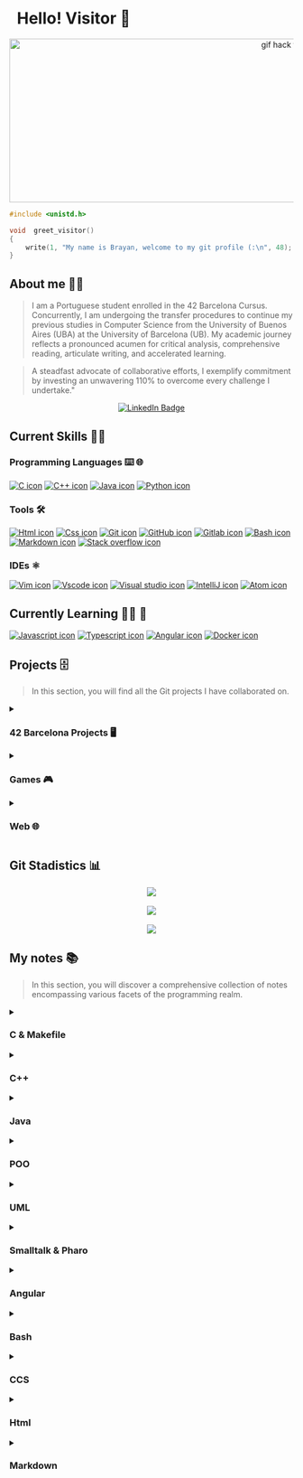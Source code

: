# &nbsp; Hello! Visitor 👋

<p align="center">
  <img src = "https://github.com/brayans22/brayans22/assets/90729742/eef81ccf-feec-487f-a093-61d6099544fe" 
    alt = "gif hack the planet" width="1000px" height="290px">
</p>

```c
#include <unistd.h>

void  greet_visitor()
{
    write(1, "My name is Brayan, welcome to my git profile (:\n", 48);
}
```

## About me 🕵️‍♂️
> I am a Portuguese student enrolled in the 42 Barcelona Cursus. Concurrently, 
> I am undergoing the transfer procedures to continue my previous studies in 
> Computer Science from the University of Buenos Aires (UBA) at the University 
> of Barcelona (UB). My academic journey reflects a pronounced acumen for critical 
> analysis, comprehensive reading, articulate writing, and accelerated learning.

> A steadfast advocate of collaborative efforts, I exemplify commitment by investing 
> an unwavering 110% to overcome every challenge I undertake."

<div id="badges" align="center">
  <a href="https://www.linkedin.com/in/brayansaiago/">
    <img src="https://img.shields.io/badge/LinkedIn-blue?style=for-the-badge&logo=linkedin&logoColor=white" alt="LinkedIn Badge"/>
  </a>
</div>

## Current Skills 👨‍💻

### Programming Languages ⌨️ 🌐
  
  [![C icon](https://skillicons.dev/icons?i=c)](https://skillicons.dev)
  [![C++ icon](https://skillicons.dev/icons?i=cpp)](https://skillicons.dev)
  [![Java icon](https://skillicons.dev/icons?i=java)](https://skillicons.dev)
  [![Python icon](https://skillicons.dev/icons?i=python)](https://skillicons.dev)
  
### Tools 🛠️

  [![Html icon](https://skillicons.dev/icons?i=html)](https://skillicons.dev)
  [![Css icon](https://skillicons.dev/icons?i=css)](https://skillicons.dev)
  [![Git icon](https://skillicons.dev/icons?i=git)](https://skillicons.dev)
  [![GitHub icon](https://skillicons.dev/icons?i=github)](https://skillicons.dev)
  [![Gitlab icon](https://skillicons.dev/icons?i=gitlab)](https://skillicons.dev)
  [![Bash icon](https://skillicons.dev/icons?i=bash)](https://skillicons.dev)
  [![Markdown icon](https://skillicons.dev/icons?i=md)](https://skillicons.dev)
  [![Stack overflow icon](https://skillicons.dev/icons?i=stackoverflow)](https://skillicons.dev)
  

### IDEs ⚛️
  
  [![Vim icon](https://skillicons.dev/icons?i=vim)](https://skillicons.dev)
  [![Vscode icon](https://skillicons.dev/icons?i=vscode)](https://skillicons.dev)
  [![Visual studio icon](https://skillicons.dev/icons?i=visualstudio)](https://skillicons.dev)
  [![IntelliJ icon](https://skillicons.dev/icons?i=idea)](https://skillicons.dev)
  [![Atom icon](https://skillicons.dev/icons?i=atom)](https://skillicons.dev)

## Currently Learning ✍🏻 📔 
  [![Javascript icon](https://skillicons.dev/icons?i=angular)](https://skillicons.dev)
  [![Typescript icon](https://skillicons.dev/icons?i=js)](https://skillicons.dev)
  [![Angular icon](https://skillicons.dev/icons?i=ts)](https://skillicons.dev)
  [![Docker icon](https://skillicons.dev/icons?i=docker)](https://skillicons.dev)

## Projects 🗄️
> In this section, you will find all the Git projects I have collaborated on.
<details>
  
  <summary><h3>42 Barcelona Projects 🖥 </h3></summary>
  
  <h3> 📂 &nbsp; &nbsp; &nbsp; &nbsp; &nbsp; &nbsp; &nbsp; &nbsp;
       <a href="https://github.com/brayans22/42-Barcelona-Cursus">
               Cursus 🚧  
       </a>
  </h3>

  <h3> 📂 &nbsp; &nbsp; &nbsp; &nbsp; &nbsp; &nbsp; &nbsp; &nbsp;
       <a href="https://github.com/brayans22/42-Barcelona-C-Reloaded">
              C Reloaded 🔃
       </a>
  </h3>
  
  <h3> 📂 &nbsp; &nbsp; &nbsp; &nbsp; &nbsp; &nbsp; &nbsp; &nbsp;
       <a href="https://github.com/brayans22/42-Barcelona---Piscine">
              Piscine 🏊‍♂️
       </a>
  </h3>
  
</details>

<details>
  <summary> <h3> Games 🎮 </h3> </summary>
  <h3>
       📂 &nbsp; &nbsp; &nbsp; &nbsp; &nbsp; &nbsp; &nbsp; &nbsp;
       <a href="https://github.com/brayans22/Osos-contra-el-reloj">
              Osos contra el reloj 🐻‍❄️ 🐻 🕒
       </a>
  </h3>

  <h3>
       📂 &nbsp; &nbsp; &nbsp; &nbsp; &nbsp; &nbsp; &nbsp; &nbsp;
       <a href="https://github.com/brayans22/TP_2-Juarez">
              Edificios 🏬 
       </a>
  </h3>

  <h3>
       📂 &nbsp; &nbsp; &nbsp; &nbsp; &nbsp; &nbsp; &nbsp; &nbsp;
       <a href="https://github.com/kikiymini/algo3_tp2">
              GPS Challenge 🏎️ 🧭 
       </a>
  </h3>
  
</details>

<details>
  
  <summary> <h3> Web 🌐 </h3> </summary>
  <h3>
       📂 &nbsp; &nbsp; &nbsp; &nbsp; &nbsp; &nbsp; &nbsp; &nbsp;
       <a href="https://github.com/brayans22/Tp-TDL-Chango---Coders">
              Control Clients 📇 👤
       </a>
  </h3>
  
</details>

## Git Stadistics 📊

<div align="center">
    <a href="https://github.com/brayans22">
      <img src="https://github-readme-stats.vercel.app/api?username=brayans22&show_icons=true&hide_border=true"/>
    </a>
</div>

<br>

<div align="center">
    <a href="https://github.com/brayans22">
        <img src="https://github-readme-stats.vercel.app/api/top-langs/?username=brayans22&layout=compact"/>
    </a>
</div>

<br>

<div align="center">
    <a href="https://github.com/brayans22">
        <img src="https://komarev.com/ghpvc/?username=brayans22&style=flat-square"/>
    </a>
</div>

## My notes 📚
> In this section, you will discover a comprehensive collection of notes encompassing various facets of the programming realm.

<details>
  <summary><h3> C & Makefile </h3></summary>
  
  <h3> 📖 &nbsp; &nbsp; &nbsp; &nbsp; &nbsp; &nbsp; &nbsp; &nbsp;
       <a href="https://brayan-saiago.notion.site/C-c6f8597f6dd84ae092335ef640020626?pvs=4">
               Summary C 
       </a>
  </h3>
  
  <h3> 📖 &nbsp; &nbsp; &nbsp; &nbsp; &nbsp; &nbsp; &nbsp; &nbsp;
       <a href="https://brayan-saiago.notion.site/MAKEFILE-831ef4e3ad084f56a2945251233679a7?pvs=4">
               Summary Makefile
       </a>
  </h3>
  
</details>

<details>
  <summary><h3> C++ </h3></summary>
  
  <h3> 📖 &nbsp; &nbsp; &nbsp; &nbsp; &nbsp; &nbsp; &nbsp; &nbsp;
       <a href="https://brayan-saiago.notion.site/RESUMEN-C-e3422d48ac5b480f87a29c29f11a6c33?pvs=4">
               Summary  
       </a>
  </h3>
</details>

<details>
  <summary><h3> Java </h3></summary>
  
  <h3> 📖 &nbsp; &nbsp; &nbsp; &nbsp; &nbsp; &nbsp; &nbsp; &nbsp;
       <a href="https://brayan-saiago.notion.site/RESUMEN-JAVA-5b500e5fb22c4b37bf2cdee216500cf8?pvs=4">
               Summary  
       </a>
  </h3>
</details>

<details>
  <summary><h3> POO </h3></summary>
  
  <h3> 📖 &nbsp; &nbsp; &nbsp; &nbsp; &nbsp; &nbsp; &nbsp; &nbsp;
       <a href="https://brayan-saiago.notion.site/CONCEPTOS-COMUNES-ENTRE-JAVA-SMALLTALK-82f8ab45914145f8a57523c5ef7a6800?pvs=4">
               Summary  
       </a>
  </h3>
</details>

<details>
  <summary><h3> UML </h3></summary>
  
  <h3> 📖 &nbsp; &nbsp; &nbsp; &nbsp; &nbsp; &nbsp; &nbsp; &nbsp;
       <a href="https://brayan-saiago.notion.site/UML-DIAGRAMA-DE-CLASES-a5540786d0294bffb9f5bc3352ac22e9?pvs=4">
               Class Diagram 
       </a>
  </h3>
  

  <h3> 📖 &nbsp; &nbsp; &nbsp; &nbsp; &nbsp; &nbsp; &nbsp; &nbsp;
       <a href="https://brayan-saiago.notion.site/UML-DIAGRAMA-DE-SECUENCIA-c4cca3d6bfba49889745ff59e0d12ed6?pvs=4">
               Sequence Diagram 
       </a>
  </h3>
</details>

<details>
  <summary><h3> Smalltalk & Pharo </h3></summary>
  
  <h3> 📖 &nbsp; &nbsp; &nbsp; &nbsp; &nbsp; &nbsp; &nbsp; &nbsp;
       <a href="https://brayan-saiago.notion.site/SMALLTALK-c874b4ad36fc4a2f84cb1b83ff8f7660?pvs=4">
               Summary Smalltalk
       </a>
  </h3>

  <h3> 📖 &nbsp; &nbsp; &nbsp; &nbsp; &nbsp; &nbsp; &nbsp; &nbsp;
       <a href="https://brayan-saiago.notion.site/PHARO-1a0a6c2adf5345e8b1a359f5c2b7bbb0?pvs=4">
               Summary Pharo
       </a>
  </h3>
</details>

<details>
  <summary><h3> Angular </h3></summary>
  
  <h3> 📖 &nbsp; &nbsp; &nbsp; &nbsp; &nbsp; &nbsp; &nbsp; &nbsp;
       <a href="https://brayan-saiago.notion.site/ANGULAR-ccccf140f8614acca8cc7350c516c8db?pvs=4">
               Summary
       </a>
  </h3>
</details>

<details>
  <summary><h3> Bash </h3></summary>
  
  <h3> 📖 &nbsp; &nbsp; &nbsp; &nbsp; &nbsp; &nbsp; &nbsp; &nbsp;
       <a href="https://brayan-saiago.notion.site/Bash-c5b9ba211e344b1586366f3fe2cc84b9?pvs=4">
               Summary
       </a>
  </h3>
</details>

<details>
  <summary><h3> CCS </h3></summary>
  
  <h3> 📖 &nbsp; &nbsp; &nbsp; &nbsp; &nbsp; &nbsp; &nbsp; &nbsp;
       <a href="https://brayan-saiago.notion.site/CSS-11ecc071f300442ea54c6eff25951f65?pvs=4">
               Summary
       </a>
  </h3>
</details>

<details>
  <summary><h3> Html </h3></summary>
  
  <h3> 📖 &nbsp; &nbsp; &nbsp; &nbsp; &nbsp; &nbsp; &nbsp; &nbsp;
       <a href="https://brayan-saiago.notion.site/HTML5-9f7de2d6f9c34a9a8289487dd6cd1ea1?pvs=4">
               Summary
       </a>
  </h3>
</details>

<details>
  <summary><h3> Markdown </h3></summary>
  
  <h3> 📖 &nbsp; &nbsp; &nbsp; &nbsp; &nbsp; &nbsp; &nbsp; &nbsp;
       <a href="https://www.w3schools.io/file/markdown-css/">
               Summary
       </a>
  </h3>
</details>
